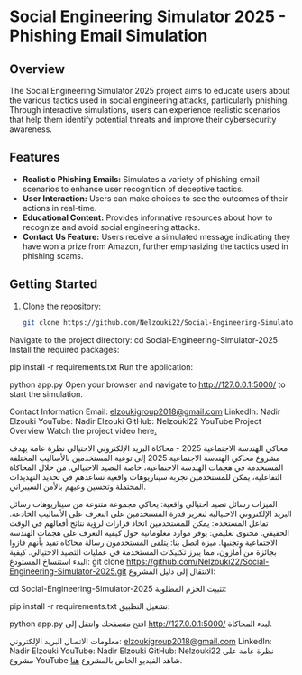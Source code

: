 # Social Engineering Simulator 2025 - Phishing Email Simulation

## Overview
The Social Engineering Simulator 2025 project aims to educate users about the various tactics used in social engineering attacks, particularly phishing. Through interactive simulations, users can experience realistic scenarios that help them identify potential threats and improve their cybersecurity awareness.

## Features
- **Realistic Phishing Emails:** Simulates a variety of phishing email scenarios to enhance user recognition of deceptive tactics.
- **User Interaction:** Users can make choices to see the outcomes of their actions in real-time.
- **Educational Content:** Provides informative resources about how to recognize and avoid social engineering attacks.
- **Contact Us Feature:** Users receive a simulated message indicating they have won a prize from Amazon, further emphasizing the tactics used in phishing scams.

## Getting Started
1. Clone the repository:
   ```bash
   git clone https://github.com/Nelzouki22/Social-Engineering-Simulator-2025.git
Navigate to the project directory:
cd Social-Engineering-Simulator-2025
Install the required packages:

pip install -r requirements.txt
Run the application:

python app.py
Open your browser and navigate to http://127.0.0.1:5000/ to start the simulation.

Contact Information
Email: elzoukigroup2018@gmail.com
LinkedIn: Nadir Elzouki
YouTube: Nadir Elzouki
GitHub: Nelzouki22
YouTube Project Overview
Watch the project video here[.](https://youtu.be/H3tHcZQqUvA)

محاكي الهندسة الاجتماعية 2025 - محاكاة البريد الإلكتروني الاحتيالي
نظرة عامة
يهدف مشروع محاكي الهندسة الاجتماعية 2025 إلى توعية المستخدمين بالأساليب المختلفة المستخدمة في هجمات الهندسة الاجتماعية، خاصة التصيد الاحتيالي. من خلال المحاكاة التفاعلية، يمكن للمستخدمين تجربة سيناريوهات واقعية تساعدهم في تحديد التهديدات المحتملة وتحسين وعيهم بالأمن السيبراني.

الميزات
رسائل تصيد احتيالي واقعية: يحاكي مجموعة متنوعة من سيناريوهات رسائل البريد الإلكتروني الاحتيالية لتعزيز قدرة المستخدمين على التعرف على الأساليب الخادعة.
تفاعل المستخدم: يمكن للمستخدمين اتخاذ قرارات لرؤية نتائج أفعالهم في الوقت الحقيقي.
محتوى تعليمي: يوفر موارد معلوماتية حول كيفية التعرف على هجمات الهندسة الاجتماعية وتجنبها.
ميزة اتصل بنا: يتلقى المستخدمون رسالة محاكاة تفيد بأنهم فازوا بجائزة من أمازون، مما يبرز تكتيكات المستخدمة في عمليات التصيد الاحتيالي.
كيفية البدء
استنساخ المستودع:
git clone https://github.com/Nelzouki22/Social-Engineering-Simulator-2025.git
الانتقال إلى دليل المشروع:

cd Social-Engineering-Simulator-2025
تثبيت الحزم المطلوبة:

pip install -r requirements.txt
تشغيل التطبيق:


python app.py
افتح متصفحك وانتقل إلى http://127.0.0.1:5000/ لبدء المحاكاة.

معلومات الاتصال
البريد الإلكتروني: elzoukigroup2018@gmail.com
LinkedIn: Nadir Elzouki
YouTube: Nadir Elzouki
GitHub: Nelzouki22
نظرة عامة على مشروع YouTube
شاهد الفيديو الخاص بالمشروع [هنا](https://youtu.be/H3tHcZQqUvA).









